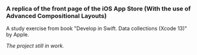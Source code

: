 ### A replica of the front page of the iOS App Store (With the use of Advanced Compositional Layouts)

A study exercise from book "Develop in Swift. Data collections (Xcode 13)" by Apple.

*The project still in work.*
